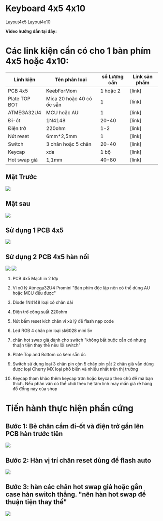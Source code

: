 # Keyboard 4x5 4x10
Layout4x5 Layout4x10

**Video hướng dẫn tại đây: <Linkyoutube>**

# Các link kiện cần có cho 1 bàn phím 4x5 hoặc 4x10:

| Linh kiện | Tên phân loại | số Lượng cần| Link sản phẩm |
|--------------|-------|------|-------|
| PCB 4x5 | KeebForMom | 1 hoặc 2 | [link]<link> |
| Plate TOP BOT | Mica 20 hoặc 40 có ốc sẵn | 1 | [link]<link>  |
| ATMEGA32U4 | MCU hoặc AU | 1 | [link]<link>  |
| Đi-ốt | 1N4148 | 20-40 | [link]<link>  |
| Điện trở | 220ohm | 1-2 | [link]<link>  |
| Nút reset | 6mm*2,5mm | 1 | [link]<link>  |
| Switch | 3 chân hoặc 5 chân | 20-40 | [link]<link>  |
| Keycap | xda | 1 bộ | [link]<link>  |
| Hot swap giả | 1,1mm | 40-80 | [link]<link>  |

## Mặt Trước
<img src="https://i.imgur.com/YOxEwtD.png">

## Mặt sau

<img src="https://i.imgur.com/h0Zf6b4.png">

## Sử dụng 1 PCB 4x5

<img src="https://i.imgur.com/gqy94hk.png">

## Sử dụng 2 PCB 4x5 hàn nối

<img src="https://i.imgur.com/lzFzbdg.png">

<img src="https://i.imgur.com/tXHocTX.png">

1. PCB 4x5 Mạch in 2 lớp <link>

2. Vi xử lý Atmega32U4 Promini <link> "Bàn phím độc lập nên có thể dùng AU hoặc MCU đều được"

3. Diode 1N4148 loại có chân dài <link>

4. Điện trở công suất 220ohm <link>

5. Nút bấm reset kích chân vi xử lý để flash nạp code <link>

6. Led RGB 4 chân pin loại sk6028 mini 5v <link>

7. chân hot swap giả dành cho switch "không bắt buộc cần có nhưng thuận tiện thay thế nếu lỗi switch" <link>

8. Plate Top and Bottom có kèm sẵn ốc <link>

9. Switch sử dụng loại 3 chân pin còn 5 chân pin cắt 2 chân giả vẫn dùng được loại Cherry MX loại phổ biến và nhiều nhất trên thị trường <link>

10. Keycap tham khảo thêm keycap trơn hoặc keycap theo chủ đề mà bạn thích. Nếu phân vân có thể chơi theo hệ tâm linh may mắn giá rẻ hàng đổ đống này của shop <link>

# **Tiến hành thực hiện phần cứng**

## Bước 1: Bẻ chân cắm đi-ốt và điện trở gắn lên PCB hàn trước tiên

<img src="https://i.imgur.com/SUj2AmV.jpg">

## Bước 2: Hàn vị trí chân reset dùng để flash auto

<img src="https://i.imgur.com/ZGjG2MH.jpg">

## Bước 3: hàn các chân hot swap giả hoặc gắn case hàn switch thẳng. "nên hàn hot swap để thuận tiện thay thế"

<img src="https://i.imgur.com/1aqEF9x.jpg">

